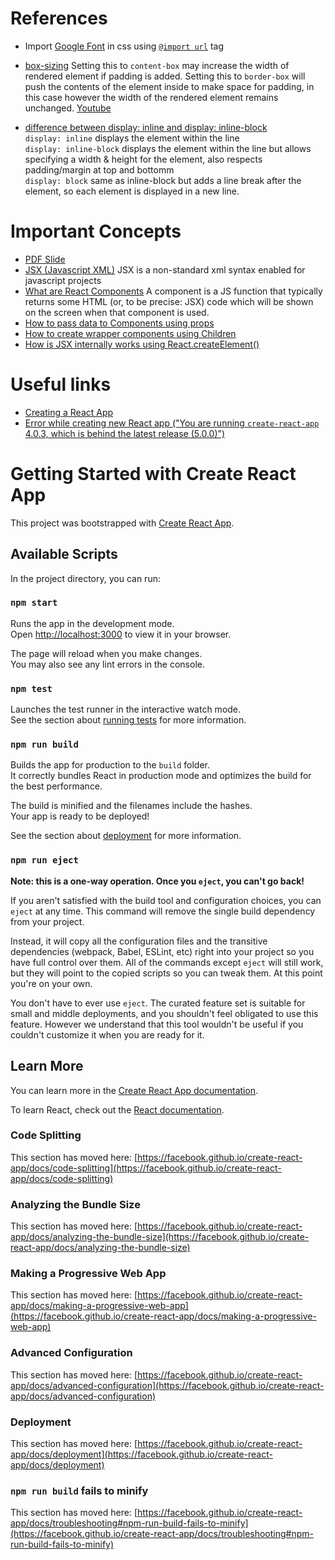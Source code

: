 # References
* Import [Google Font](https://developers.google.com/fonts/docs/css2) in css using [`@import url`](https://www.w3schools.com/cssref/pr_import_rule.php#:~:text=The%20%40import%20rule%20allows%20you,import%20to%20be%20media%2Ddependent.) tag

* [box-sizing](https://developer.mozilla.org/en-US/docs/Web/CSS/box-sizing#try_it) Setting this to `content-box` may increase the width of rendered element if padding is added. Setting this to `border-box` will push the contents of the element inside to make space for padding, in this case however the width of the rendered element remains unchanged. [Youtube](https://youtu.be/WlGQdgy-M6w)
* [difference between display: inline and display: inline-block](https://www.w3schools.com/css/css_inline-block.asp) <br/>
`display: inline` displays the element within the line <br/> 
`display: inline-block` displays the element within the line but allows specifying a width & height for the element, also respects padding/margin  at top and bottomm <br/>
`display: block` same as inline-block but adds a line break after the element, so each element is displayed in a new line.


# Important Concepts

* [PDF Slide](https://github.com/academind/react-complete-guide-code/blob/03-react-basics-working-with-components/slides/slides.pdf)
* [JSX (Javascript XML)](https://reactjs.org/docs/introducing-jsx.html) JSX is a non-standard xml syntax enabled for javascript projects
* [What are React Components]() A component is a JS function that typically returns some HTML (or, to be precise: JSX) code which will be shown on the screen when that component is used.
* [How to pass data to Components using props](https://www.udemy.com/course/react-the-complete-guide-incl-redux/learn/lecture/25595438#overview)
* [How to create wrapper components using Children](https://www.udemy.com/course/react-the-complete-guide-incl-redux/learn/lecture/25595454#overview)
* [How is JSX internally works using React.createElement()](https://www.udemy.com/course/react-the-complete-guide-incl-redux/learn/lecture/25595464#overview)


# Useful links
* [Creating a React App](https://reactjs.org/docs/create-a-new-react-app.html)
* [Error while creating new React app ("You are running `create-react-app` 4.0.3, which is behind the latest release (5.0.0)")](https://stackoverflow.com/questions/70358474/error-while-creating-new-react-app-you-are-running-create-react-app-4-0-3-w/70358556#70358556)

# Getting Started with Create React App

This project was bootstrapped with [Create React App](https://github.com/facebook/create-react-app).

## Available Scripts

In the project directory, you can run:

### `npm start`

Runs the app in the development mode.\
Open [http://localhost:3000](http://localhost:3000) to view it in your browser.

The page will reload when you make changes.\
You may also see any lint errors in the console.

### `npm test`

Launches the test runner in the interactive watch mode.\
See the section about [running tests](https://facebook.github.io/create-react-app/docs/running-tests) for more information.

### `npm run build`

Builds the app for production to the `build` folder.\
It correctly bundles React in production mode and optimizes the build for the best performance.

The build is minified and the filenames include the hashes.\
Your app is ready to be deployed!

See the section about [deployment](https://facebook.github.io/create-react-app/docs/deployment) for more information.

### `npm run eject`

**Note: this is a one-way operation. Once you `eject`, you can't go back!**

If you aren't satisfied with the build tool and configuration choices, you can `eject` at any time. This command will remove the single build dependency from your project.

Instead, it will copy all the configuration files and the transitive dependencies (webpack, Babel, ESLint, etc) right into your project so you have full control over them. All of the commands except `eject` will still work, but they will point to the copied scripts so you can tweak them. At this point you're on your own.

You don't have to ever use `eject`. The curated feature set is suitable for small and middle deployments, and you shouldn't feel obligated to use this feature. However we understand that this tool wouldn't be useful if you couldn't customize it when you are ready for it.

## Learn More

You can learn more in the [Create React App documentation](https://facebook.github.io/create-react-app/docs/getting-started).

To learn React, check out the [React documentation](https://reactjs.org/).

### Code Splitting

This section has moved here: [https://facebook.github.io/create-react-app/docs/code-splitting](https://facebook.github.io/create-react-app/docs/code-splitting)

### Analyzing the Bundle Size

This section has moved here: [https://facebook.github.io/create-react-app/docs/analyzing-the-bundle-size](https://facebook.github.io/create-react-app/docs/analyzing-the-bundle-size)

### Making a Progressive Web App

This section has moved here: [https://facebook.github.io/create-react-app/docs/making-a-progressive-web-app](https://facebook.github.io/create-react-app/docs/making-a-progressive-web-app)

### Advanced Configuration

This section has moved here: [https://facebook.github.io/create-react-app/docs/advanced-configuration](https://facebook.github.io/create-react-app/docs/advanced-configuration)

### Deployment

This section has moved here: [https://facebook.github.io/create-react-app/docs/deployment](https://facebook.github.io/create-react-app/docs/deployment)

### `npm run build` fails to minify

This section has moved here: [https://facebook.github.io/create-react-app/docs/troubleshooting#npm-run-build-fails-to-minify](https://facebook.github.io/create-react-app/docs/troubleshooting#npm-run-build-fails-to-minify)
